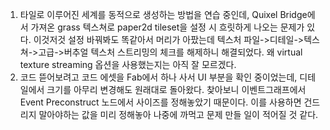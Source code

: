 1. 타일로 이루어진 세계를 동적으로 생성하는 방법을 연습 중인데, Quixel Bridge에서 가져온 grass 텍스쳐로 paper2d tileset을 설정 시 흐릿하게 나오는 문제가 있다.
 이것저것 설정 바꿔봐도 똑같아서 머리가 아팠는데 텍스처 파일->디테일->텍스쳐->고급->버추얼 텍스처 스트리밍의 체크를 해제하니 해결되었다.
왜 virtual texture streaming 옵션을 사용했는지는 아직 잘 모르겠다.
2. 코드 뜯어보려고 코드 에셋을 Fab에서 하나 사서 UI 부분을 확인 중이었는데, 디테일에서 크기를 아무리 변경해도 원래대로 돌아왔다. 찾아보니 이벤트그래프에서 Event Preconstruct 노드에서 사이즈를 정해놓았기 때문이다. 이를 사용하면 건드리지 말아야하는 값을 미리 정해놓아 나중에 까먹고 문제 만들 일이 적어질 것 같다.
